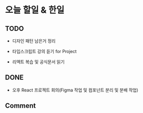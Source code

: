 # 오늘 할일 & 한일

## TODO

- 디자인 패턴 남은거 정리

- 타입스크립트 강의 듣기 for Project

- 리액트 복습 및 공식문서 읽기

## DONE

- 오후 React 프로젝트 회의(Figma 작업 및 컴포넌트 분리 및 분배 작업)

## Comment

